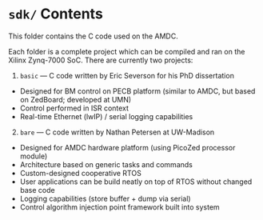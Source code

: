 # `sdk/` Contents

This folder contains the C code used on the AMDC.

Each folder is a complete project which can be compiled and ran on the Xilinx Zynq-7000 SoC. There are currently two projects:

1. `basic` &mdash; C code written by Eric Severson for his PhD dissertation

- Designed for BM control on PECB platform (similar to AMDC, but based on ZedBoard; developed at UMN)
- Control performed in ISR context
- Real-time Ethernet (lwIP) / serial logging capabilities

2. `bare` &mdash; C code written by Nathan Petersen at UW-Madison

- Designed for AMDC hardware platform (using PicoZed processor module)
- Architecture based on generic tasks and commands
- Custom-designed cooperative RTOS
- User applications can be build neatly on top of RTOS without changed base code
- Logging capabilities (store buffer + dump via serial)
- Control algorithm injection point framework built into system
